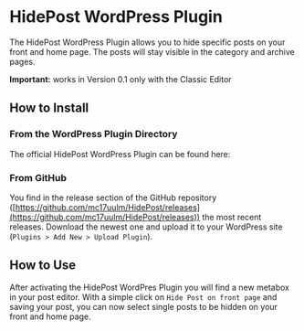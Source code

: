 # HidePost WordPress Plugin

The HidePost WordPress Plugin allows you to hide specific posts on your front and home page. The posts will stay visible in the category and archive pages.

**Important:** works in Version 0.1 only with the Classic Editor

## How to Install

### From the WordPress Plugin Directory

The official HidePost WordPress Plugin can be found here:

### From GitHub

You find in the release section of the GitHub repository ([https://github.com/mc17uulm/HidePost/releases](https://github.com/mc17uulm/HidePost/releases)) the most recent releases. Download the newest one and upload it to your WordPress site (`Plugins > Add New > Upload Plugin`).

## How to Use

After activating the HidePost WordPres Plugin you will find a new metabox in your post editor. With a simple click on `Hide Post on front page` and saving your post, you can now select single posts to be hidden on your front and home page.
